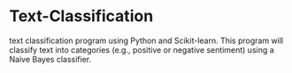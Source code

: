 # Text-Classification
 text classification program using Python and Scikit-learn. This program will classify text into categories (e.g., positive or negative sentiment) using a Naive Bayes classifier.
